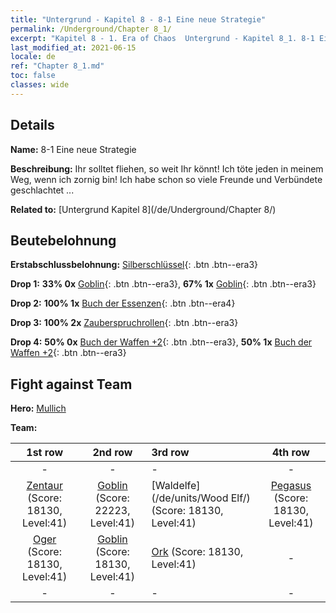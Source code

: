 ```yaml
---
title: "Untergrund - Kapitel 8 - 8-1 Eine neue Strategie"
permalink: /Underground/Chapter 8_1/
excerpt: "Kapitel 8 - 1. Era of Chaos  Untergrund - Kapitel 8_1. 8-1 Eine neue Strategie"
last_modified_at: 2021-06-15
locale: de
ref: "Chapter 8_1.md"
toc: false
classes: wide
---
```


## Details

 **Name:** 8-1 Eine neue Strategie

 **Beschreibung:** Ihr solltet fliehen, so weit Ihr könnt! Ich töte jeden in meinem Weg, wenn ich zornig bin! Ich habe schon so viele Freunde und Verbündete geschlachtet ...

 **Related to:** [Untergrund Kapitel 8](/de/Underground/Chapter 8/)

## Beutebelohnung

 **Erstabschlussbelohnung:** [Silberschlüssel](/ItemsDE/con_693/){: .btn .btn--era3}

 **Drop 1:** **33% 0x** [Goblin](/ItemsDE/unt_217/){: .btn .btn--era3}, **67% 1x** [Goblin](/ItemsDE/unt_217/){: .btn .btn--era3}

 **Drop 2:** **100% 1x** [Buch der Essenzen](/ItemsDE/mat_39/){: .btn .btn--era4}

 **Drop 3:** **100% 2x** [Zauberspruchrollen](/ItemsDE/con_694/){: .btn .btn--era3}

 **Drop 4:** **50% 0x** [Buch der Waffen +2](/ItemsDE/mat_32/){: .btn .btn--era3}, **50% 1x** [Buch der Waffen +2](/ItemsDE/mat_32/){: .btn .btn--era3}


## Fight against Team
 **Hero:** [Mullich](/de/heroes/Mullich/)

 **Team:**


  | 1st row | 2nd row | 3rd row | 4th row |
  |:----:|:----:|:----|:----:|
  | - | - | - | - |
  | [Zentaur](/de/units/Centaur/) (Score: 18130, Level:41)  | [Goblin](/de/units/Goblin/) (Score: 22223, Level:41)  | [Waldelfe](/de/units/Wood Elf/) (Score: 18130, Level:41)  | [Pegasus](/de/units/Pegasus/) (Score: 18130, Level:41)  |
  | [Oger](/de/units/Ogre/) (Score: 18130, Level:41)  | [Goblin](/de/units/Goblin/) (Score: 18130, Level:41)  | [Ork](/de/units/Orc/) (Score: 18130, Level:41)  | - |
  | - | - | - | - |


